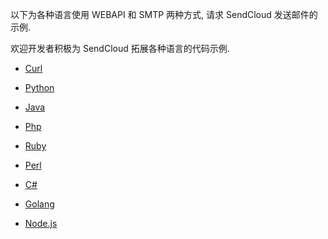 以下为各种语言使用 WEBAPI 和 SMTP 两种方式, 请求 SendCloud 发送邮件的示例.

欢迎开发者积极为 SendCloud 拓展各种语言的代码示例.

* [Curl](code/curl.md)

* [Python](code/python/python.md)

* [Java](code/java/java.md)

* [Php](code/php.md)

* [Ruby](code/ruby.md)

* [Perl](code/perl.md)

* [C#](code/csharp.md)

* [Golang](code/golang.md)

* [Node.js](code/nodejs.md)

